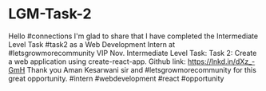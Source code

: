 # LGM-Task-2
Hello #connections  I'm glad to share that I have completed the Intermediate Level Task #task2 as a Web Development Intern at #letsgrowmorecommunity VIP Nov.  Intermediate Level Task:  Task 2: Create a web application using create-react-app.  Github link: https://lnkd.in/dXz_-GmH   Thank you Aman Kesarwani sir and #letsgrowmorecommunity for this great opportunity.  #intern #webdevelopment #react #opportunity
